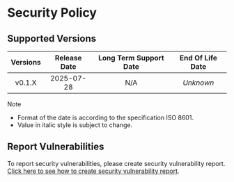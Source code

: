 # Security Policy

## Supported Versions

| **Versions** | **Release Date** | **Long Term Support Date** | **End Of Life Date** |
|:-:|:-:|:-:|:-:|
| v0.1.X | 2025-07-28 | N/A | *Unknown* |

> [!NOTE]
> - Format of the date is according to the specification ISO 8601.
> - Value in italic style is subject to change.

## Report Vulnerabilities

To report security vulnerabilities, please create security vulnerability report. [Click here to see how to create security vulnerability report](https://github.com/hugoalh/hugoalh/blob/main/guides/universal-contributing.md#create-security-vulnerability-report).

